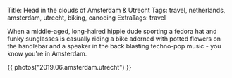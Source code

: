 Title: Head in the clouds of Amsterdam & Utrecht
Tags: travel, netherlands, amsterdam, utrecht, biking, canoeing
ExtraTags: travel

When a middle-aged, long-haired hippie dude sporting a fedora hat and funky sunglasses is casually riding a bike adorned with potted flowers on the handlebar and a speaker in the back blasting techno-pop music - you know you're in Amsterdam.

{{ photos("2019.06.amsterdam.utrecht") }}
